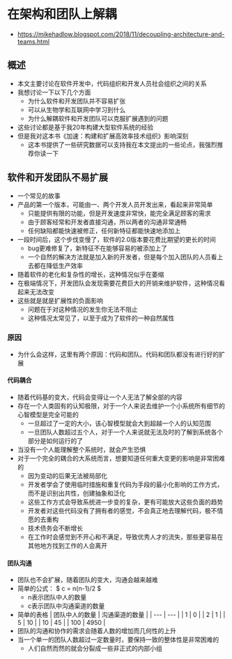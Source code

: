 

# 在架构和团队上解耦

* https://mikehadlow.blogspot.com/2018/11/decoupling-architecture-and-teams.html


## 概述
* 本文主要讨论在软件开发中，代码组织和开发人员社会组织之间的关系
* 我想讨论一下以下几个方面
    * 为什么软件和开发团队并不容易扩张
    * 可以从生物学和互联网中学习到什么
    * 为什么解耦软件和开发团队可以克服扩展遇到的问题
* 这些讨论都是基于我20年构建大型软件系统的经验
* 但是我对这本书《加速：构建和扩展高效率技术组织》影响深刻
    * 这本书提供了一些研究数据可以支持我在本文提出的一些论点，我强烈推荐你读一下


## 软件和开发团队不易扩展
* 一个常见的故事
* 产品的第一个版本，可能由一、两个开发人员开发出来，看起来非常简单
    * 只能提供有限的功能，但是开发速度非常快，能完全满足顾客的需求
    * 由于顾客经常和开发者直接沟通，所以两者的沟通非常通畅
    * 任何缺陷都能快速被修正，任何新特征都能快速地添加上
* 一段时间后，这个步伐变慢了，软件的2.0版本要花费比期望的更长的时间
    * bug更难修复了，新特征不在能够容易的被添加上了
    * 一个自然的解决方法就是加入新的开发者，但是每个加入团队的人员看上去都在降低生产效率
* 随着软件的老化和复杂性的增长，这种情况似乎在萎缩
* 在极端情况下，开发团队会发现需要花费巨大的开销来维护软件，这种情况看起来无法改变
* 这些就是就是扩展性的负面影响
    * 问题在于对这种情况的发生你无法不阻止
    * 这种情况太常见了，以至于成为了软件的一种自然属性

### 原因
* 为什么会这样，这里有两个原因：代码和团队。代码和团队都没有进行好的扩展

#### 代码耦合
* 随着代码基的变大，代码会变得让一个人无法了解全部的内容
* 存在一个人类固有的认知极限，对于一个人来说去维护一个小系统所有细节的心智模型是完全可能的
    * 一旦超过了一定的大小，该心智模型就会大到超越一个人的认知范围
    * 一旦团队人数超过五个人，对于一个人来说就无法及时的了解到系统各个部分是如何运行的了
* 当没有一个人能理解整个系统时，就会产生恐惧
* 对于一个完全的耦合的大系统而言，想要知道任何重大变更的影响是非常困难的
    * 因为变动的后果无法被局部化
    * 开发者学会了使用临时措施和重复代码为手段的最小化影响的工作方式，而不是识别出共性，创建抽象和泛化
    * 这些工作方式会导致系统进一步变的复杂，更有可能放大这些负面的趋势
    * 开发者对这些代码没有了拥有者的感觉，不会真正地去理解代码，极不情愿的去重构
    * 技术债务会不断增长
    * 在工作时会感觉到不开心和不满足，导致优秀人才的流失，那些更容易在其他地方找到工作的人会离开

#### 团队沟通
* 团队也不会扩展，随着团队的变大，沟通会越来越难
* 简单的公式： $ c = n(n-1)/2 $
    * n表示团队中人的数量
    * c表示团队中沟通渠道的数量
* 简单的表格
    | 团队中人的数量 | 沟通渠道的数量 |
    | --- | --- |
    |  1  |  0  |
    |  2  |  1  |
    |  5  |  10  |
    |  10  |  45  |
    |  100  |  4950  |
* 团队的沟通和协作的需求会随着人数的增加而几何性的上升
* 当一个单一的团队人数超过一定数量时，要保持一致的整体性是非常困难的
    * 人们自然而然的就会分裂成一些非正式的内部小组